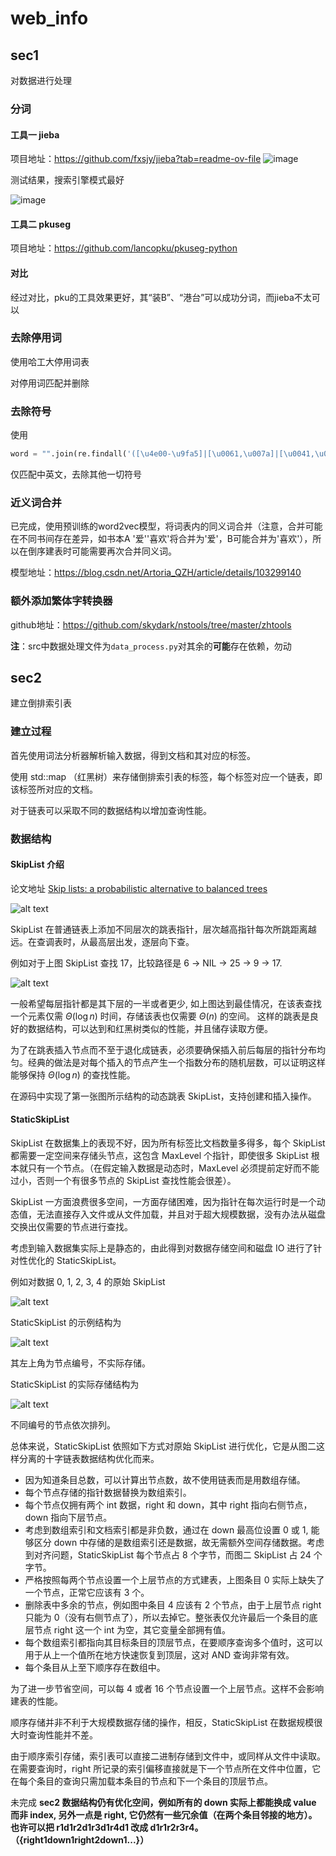 # web_info
## sec1
对数据进行处理
### 分词
#### 工具一 jieba
项目地址：https://github.com/fxsjy/jieba?tab=readme-ov-file
![image](./others/1.png)

测试结果，搜索引擎模式最好

![image](./others/2.png)
#### 工具二 pkuseg
项目地址：https://github.com/lancopku/pkuseg-python

#### 对比
经过对比，pku的工具效果更好，其“装B”、“港台”可以成功分词，而jieba不太可以


### 去除停用词
使用哈工大停用词表

对停用词匹配并删除
### 去除符号
使用
```python
word = "".join(re.findall('([\u4e00-\u9fa5]|[\u0061,\u007a]|[\u0041,\u005a])+', word, re.S))
```
仅匹配中英文，去除其他一切符号
### 近义词合并
已完成，使用预训练的word2vec模型，将词表内的同义词合并（注意，合并可能在不同书间存在差异，如书本A '爱''喜欢'将合并为'爱'，B可能合并为'喜欢'），所以在倒序建表时可能需要再次合并同义词。

模型地址：https://blog.csdn.net/Artoria_QZH/article/details/103299140
### 额外添加繁体字转换器
github地址：https://github.com/skydark/nstools/tree/master/zhtools

**注**：src中数据处理文件为`data_process.py`对其余的**可能**存在依赖，勿动

## sec2
建立倒排索引表

### 建立过程

首先使用词法分析器解析输入数据，得到文档和其对应的标签。

使用 std::map （红黑树）来存储倒排索引表的标签，每个标签对应一个链表，即该标签所对应的文档。

对于链表可以采取不同的数据结构以增加查询性能。

### 数据结构

#### SkipList 介绍
论文地址 [Skip lists: a probabilistic alternative to balanced trees](https://dl.acm.org/doi/10.1145/78973.78977)

![alt text](others/3.png)

SkipList 在普通链表上添加不同层次的跳表指针，层次越高指针每次所跳距离越远。在查调表时，从最高层出发，逐层向下查。

例如对于上图 SkipList 查找 17，比较路径是 6 -> NIL -> 25 -> 9 -> 17.

![alt text](others/4.png)

一般希望每层指针都是其下层的一半或者更少, 如上图达到最佳情况，在该表查找一个元素仅需 $\Theta(\log n)$ 时间，存储该表也仅需要 $\Theta(n)$ 的空间。 这样的跳表是良好的数据结构，可以达到和红黑树类似的性能，并且储存读取方便。

为了在跳表插入节点而不至于退化成链表，必须要确保插入前后每层的指针分布均匀。经典的做法是对每个插入的节点产生一个指数分布的随机层数，可以证明这样能够保持 $\Theta(\log n)$ 的查找性能。

在源码中实现了第一张图所示结构的动态跳表 SkipList，支持创建和插入操作。

#### **StaticSkipList**

SkipList 在数据集上的表现不好，因为所有标签比文档数量多得多，每个 SkipList 都需要一定空间来存储头节点，这包含 MaxLevel 个指针，即使很多 SkipList 根本就只有一个节点。（在假定输入数据是动态时，MaxLevel 必须提前定好而不能过小，否则一个有很多节点的 SkipList 查找性能会很差）。

SkipList 一方面浪费很多空间，一方面存储困难，因为指针在每次运行时是一个动态值，无法直接存入文件或从文件加载，并且对于超大规模数据，没有办法从磁盘交换出仅需要的节点进行查找。

考虑到输入数据集实际上是静态的，由此得到对数据存储空间和磁盘 IO 进行了针对性优化的 StaticSkipList。

例如对数据 0, 1, 2, 3, 4 的原始 SkipList

![alt text](others/5.png)

StaticSkipList 的示例结构为

![alt text](others/6.png)

其左上角为节点编号，不实际存储。

StaticSkipList 的实际存储结构为

![alt text](others/7.png)

不同编号的节点依次排列。

总体来说，StaticSkipList 依照如下方式对原始 SkipList 进行优化，它是从图二这样分离的十字链表数据结构优化而来。

- 因为知道条目总数，可以计算出节点数，故不使用链表而是用数组存储。
- 每个节点存储的指针数据替换为数组索引。
- 每个节点仅拥有两个 int 数据，right 和 down，其中 right 指向右侧节点，down 指向下层节点。
- 考虑到数组索引和文档索引都是非负数，通过在 down 最高位设置 0 或 1, 能够区分 down 中存储的是数组索引还是数据，故无需额外空间存储数据。考虑到对齐问题，StaticSkipList 每个节点占 8 个字节，而图二 SkipList 占 24 个字节。
- 严格按照每两个节点设置一个上层节点的方式建表，上图条目 0 实际上缺失了一个节点，正常它应该有 3 个。
- 删除表中多余的节点，例如图中条目 4 应该有 2 个节点，由于上层节点 right 只能为 0（没有右侧节点了），所以去掉它。整张表仅允许最后一个条目的底层节点 right 这一个 int 为空，其它变量全部拥有值。
- 每个数组索引都指向其目标条目的顶层节点，在要顺序查询多个值时，这可以用于从上一个值所在地方快速恢复到顶层，这对 AND 查询非常有效。
- 每个条目从上至下顺序存在数组中。

为了进一步节省空间，可以每 4 或者 16 个节点设置一个上层节点。这样不会影响建表的性能。

顺序存储并非不利于大规模数据存储的操作，相反，StaticSkipList 在数据规模很大时查询性能并不差。

由于顺序索引存储，索引表可以直接二进制存储到文件中，或同样从文件中读取。在需要查询时，right 所记录的索引偏移直接就是下一个节点所在文件中位置，它在每个条目的查询只需加载本条目的节点和下一个条目的顶层节点。

未完成 **sec2 数据结构仍有优化空间，例如所有的 down 实际上都能换成 value 而非 index, 另外一点是 right, 它仍然有一些冗余值（在两个条目邻接的地方）。也许可以把 r1d1r2d1r3d1r4d1 改成 d1r1r2r3r4。（{right1down1right2down1...}）**